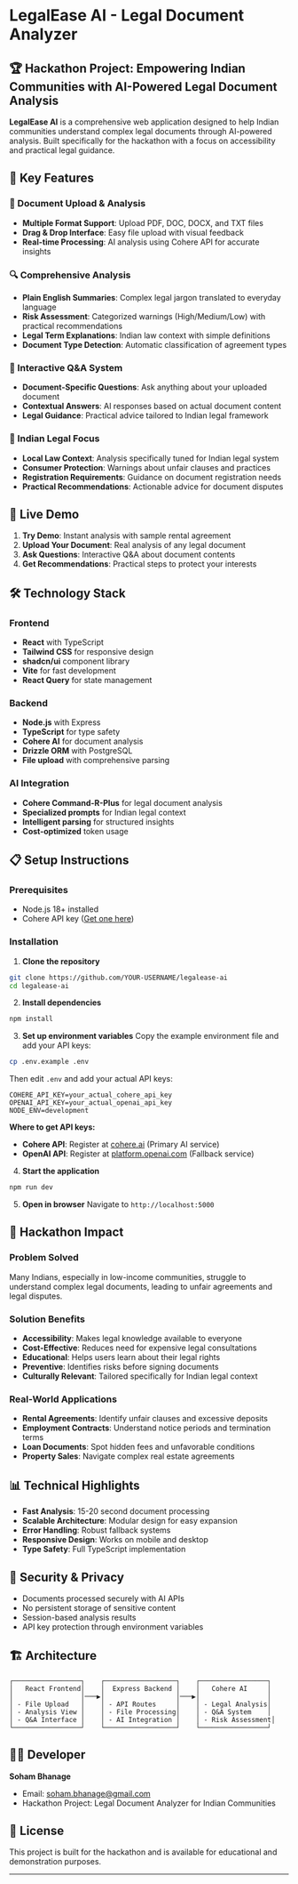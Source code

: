 # LegalEase AI - Legal Document Analyzer

## 🏆 Hackathon Project: Empowering Indian Communities with AI-Powered Legal Document Analysis

**LegalEase AI** is a comprehensive web application designed to help Indian communities understand complex legal documents through AI-powered analysis. Built specifically for the hackathon with a focus on accessibility and practical legal guidance.

## 🌟 Key Features

### 📄 Document Upload & Analysis
- **Multiple Format Support**: Upload PDF, DOC, DOCX, and TXT files
- **Drag & Drop Interface**: Easy file upload with visual feedback
- **Real-time Processing**: AI analysis using Cohere API for accurate insights

### 🔍 Comprehensive Analysis
- **Plain English Summaries**: Complex legal jargon translated to everyday language
- **Risk Assessment**: Categorized warnings (High/Medium/Low) with practical recommendations
- **Legal Term Explanations**: Indian law context with simple definitions
- **Document Type Detection**: Automatic classification of agreement types

### 💬 Interactive Q&A System
- **Document-Specific Questions**: Ask anything about your uploaded document
- **Contextual Answers**: AI responses based on actual document content
- **Legal Guidance**: Practical advice tailored to Indian legal framework

### 🎯 Indian Legal Focus
- **Local Law Context**: Analysis specifically tuned for Indian legal system
- **Consumer Protection**: Warnings about unfair clauses and practices
- **Registration Requirements**: Guidance on document registration needs
- **Practical Recommendations**: Actionable advice for document disputes

## 🚀 Live Demo

1. **Try Demo**: Instant analysis with sample rental agreement
2. **Upload Your Document**: Real analysis of any legal document
3. **Ask Questions**: Interactive Q&A about document contents
4. **Get Recommendations**: Practical steps to protect your interests

## 🛠️ Technology Stack

### Frontend
- **React** with TypeScript
- **Tailwind CSS** for responsive design
- **shadcn/ui** component library
- **Vite** for fast development
- **React Query** for state management

### Backend
- **Node.js** with Express
- **TypeScript** for type safety
- **Cohere AI** for document analysis
- **Drizzle ORM** with PostgreSQL
- **File upload** with comprehensive parsing

### AI Integration
- **Cohere Command-R-Plus** for legal document analysis
- **Specialized prompts** for Indian legal context
- **Intelligent parsing** for structured insights
- **Cost-optimized** token usage

## 📋 Setup Instructions

### Prerequisites
- Node.js 18+ installed
- Cohere API key ([Get one here](https://cohere.ai))

### Installation

1. **Clone the repository**
```bash
git clone https://github.com/YOUR-USERNAME/legalease-ai
cd legalease-ai
```

2. **Install dependencies**
```bash
npm install
```

3. **Set up environment variables**
Copy the example environment file and add your API keys:
```bash
cp .env.example .env
```

Then edit `.env` and add your actual API keys:
```env
COHERE_API_KEY=your_actual_cohere_api_key
OPENAI_API_KEY=your_actual_openai_api_key
NODE_ENV=development
```

**Where to get API keys:**
- **Cohere API**: Register at [cohere.ai](https://cohere.ai) (Primary AI service)
- **OpenAI API**: Register at [platform.openai.com](https://platform.openai.com) (Fallback service)

4. **Start the application**
```bash
npm run dev
```

5. **Open in browser**
Navigate to `http://localhost:5000`

## 🎯 Hackathon Impact

### Problem Solved
Many Indians, especially in low-income communities, struggle to understand complex legal documents, leading to unfair agreements and legal disputes.

### Solution Benefits
- **Accessibility**: Makes legal knowledge available to everyone
- **Cost-Effective**: Reduces need for expensive legal consultations
- **Educational**: Helps users learn about their legal rights
- **Preventive**: Identifies risks before signing documents
- **Culturally Relevant**: Tailored specifically for Indian legal context

### Real-World Applications
- **Rental Agreements**: Identify unfair clauses and excessive deposits
- **Employment Contracts**: Understand notice periods and termination terms
- **Loan Documents**: Spot hidden fees and unfavorable conditions
- **Property Sales**: Navigate complex real estate agreements

## 📊 Technical Highlights

- **Fast Analysis**: 15-20 second document processing
- **Scalable Architecture**: Modular design for easy expansion
- **Error Handling**: Robust fallback systems
- **Responsive Design**: Works on mobile and desktop
- **Type Safety**: Full TypeScript implementation

## 🔐 Security & Privacy

- Documents processed securely with AI APIs
- No persistent storage of sensitive content
- Session-based analysis results
- API key protection through environment variables

## 🏗️ Architecture

```
┌─────────────────┐    ┌──────────────────┐    ┌─────────────────┐
│   React Frontend│    │  Express Backend │    │   Cohere AI     │
│                 │───▶│                  │───▶│                 │
│ - File Upload   │    │ - API Routes     │    │ - Legal Analysis│
│ - Analysis View │    │ - File Processing│    │ - Q&A System    │
│ - Q&A Interface │    │ - AI Integration │    │ - Risk Assessment│
└─────────────────┘    └──────────────────┘    └─────────────────┘
```

## 👨‍💻 Developer

**Soham Bhanage**
- Email: soham.bhanage@gmail.com
- Hackathon Project: Legal Document Analyzer for Indian Communities

## 📄 License

This project is built for the hackathon and is available for educational and demonstration purposes.

---
